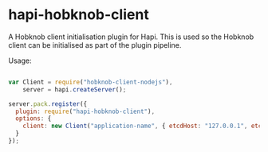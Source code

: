 hapi-hobknob-client
===================

A Hobknob client initialisation plugin for Hapi. This is used so the Hobknob client can be initialised as part of the plugin pipeline. 


Usage:

```javascript

var Client = require("hobknob-client-nodejs"), 
    server = hapi.createServer();

server.pack.register({
  plugin: require("hapi-hobknob-client"),
  options: {
    client: new Client("application-name", { etcdHost: "127.0.0.1", etcdPort: 4001 }),
  }
});

```